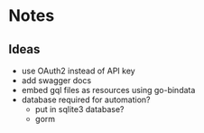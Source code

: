 # Notes

## Ideas

- use OAuth2 instead of API key
- add swagger docs
- embed gql files as resources using go-bindata
- database required for automation?
  - put in sqlite3 database?
  - gorm
